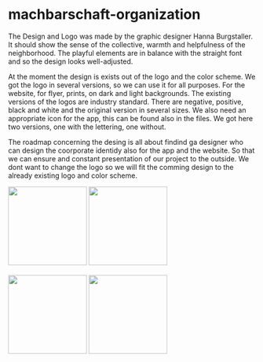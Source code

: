# machbarschaft-organization

The Design and Logo was made by the graphic designer Hanna Burgstaller. It should show the sense of the collective, warmth and helpfulness of the neighborhood. The playful elements are in balance with the straight font and so the design looks well-adjusted.

At the moment the design is exists out of the logo and the color scheme. We got the logo in several versions, so we can use it for all purposes. For the website, for flyer, prints, on dark and light backgrounds. 
The existing versions of the logos are industry standard. There are negative, positive, black and white and the original version in several sizes. 
We also need an appropriate icon for the app, this can be found also in the files. We got here two versions, one with the lettering, one without. 

The roadmap concerning the desing is all about findind
ga designer who can design the coorporate identidy also for the app and the website. So that we can ensure and constant presentation of our project to the outside. We dont want to change the logo so we will fit the comming design to the already existing logo and color scheme. 

 <span><img src="https://github.com/machbarschaft/machbarschaft-organization/blob/master/DesignElements/Logos/Logo-Black-CMYK-pos-RZ.png" height="160px" width="auto"></span>
 <span><img src="https://github.com/machbarschaft/machbarschaft-organization/blob/master/DesignElements/Logos/Logo-Black-CMYK-RZ.png" height="160px" width="auto"></span><br><br>
  <img src="https://github.com/machbarschaft/machbarschaft-organization/blob/master/DesignElements/Logos/WhatsApp%20Image%202020-03-22%20at%2016.23.39.jpeg" height="160px" width="auto">
    <img src="https://github.com/machbarschaft/machbarschaft-organization/blob/master/DesignElements/Logos/WhatsApp%20Image%202020-03-22%20at%2016.23.39%20(1).jpeg" height="160px" width="auto">

